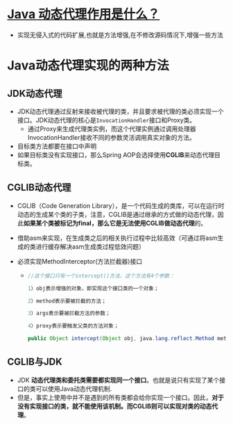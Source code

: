 # [Java 动态代理作用是什么？](https://www.zhihu.com/question/20794107)

* 实现无侵入式的代码扩展,也就是方法增强,在不修改源码情况下,增强一些方法

# Java动态代理实现的两种方法

## JDK动态代理

* JDK动态代理通过反射来接收被代理的类，并且要求被代理的类必须实现一个接口。JDK动态代理的核心是`InvocationHandler`接口和Proxy类。
  * 通过Proxy来生成代理类实例，而这个代理实例通过调用处理器InvocationHandler接收不同的参数灵活调用真实对象的方法。
* 目标类方法都要在接口中声明
* 如果目标类没有实现接口，那么Spring AOP会选择使用**CGLIB**来动态代理目标类。

## CGLIB动态代理

* CGLIB（Code Generation Library），是一个代码生成的类库，可以在运行时动态的生成某个类的子类，注意，CGLIB是通过继承的方式做的动态代理，因此**如果某个类被标记为final，那么它是无法使用CGLIB做动态代理**的。

* 借助asm来实现，在生成类之后的相关执行过程中比较高效（可通过将asm生成的类进行缓存解决asm生成类过程低效问题）

* 必须实现MethodInterceptor(方法拦截器)接口

  * ```java
    //这个接口只有一个intercept()方法，这个方法有4个参数：
    
    1）obj表示增强的对象，即实现这个接口类的一个对象；
    
    2）method表示要被拦截的方法；
    
    3）args表示要被拦截方法的参数；
    
    4）proxy表示要触发父类的方法对象；
    
    public Object intercept(Object obj, java.lang.reflect.Method method, Object[] args,MethodProxy proxy) throws Throwable;
    ```


## CGLIB与JDK

* JDK **动态代理类和委托类需要都实现同一个接口**。也就是说只有实现了某个接口的类可以使用Java动态代理机制.
* 但是，事实上使用中并不是遇到的所有类都会给你实现一个接口。因此，**对于没有实现接口的类，就不能使用该机制。而CGLIB则可以实现对类的动态代理**。

